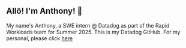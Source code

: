 ## Allô! I'm Anthony! 👋

<!--
**dd-anthonyzang/dd-anthonyzang** is a ✨ _special_ ✨ repository because its `README.md` (this file) appears on your GitHub profile.

Here are some ideas to get you started:

- 🔭 I’m currently working on ...
- 🌱 I’m currently learning ...
- 👯 I’m looking to collaborate on ...
- 🤔 I’m looking for help with ...
- 💬 Ask me about ...
- 📫 How to reach me: ...
- 😄 Pronouns: ...
- ⚡ Fun fact: ...
-->

My name's Anthony, a SWE intern @ Datadog as part of the Rapid Workloads team for Summer 2025. This is my Datadog GitHub. For my personal, please click [here](https://github.com/Zanger67)
